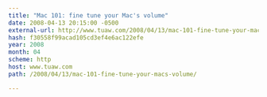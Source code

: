 ```yaml
---
title: "Mac 101: fine tune your Mac's volume"
date: 2008-04-13 20:15:00 -0500
external-url: http://www.tuaw.com/2008/04/13/mac-101-fine-tune-your-macs-volume/
hash: f30558f99acad105cd3ef4e6ac122efe
year: 2008
month: 04
scheme: http
host: www.tuaw.com
path: /2008/04/13/mac-101-fine-tune-your-macs-volume/

---
```



